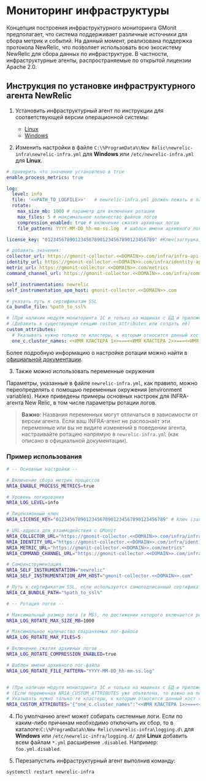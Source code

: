 # Мониторинг инфраструктуры
Концепция построения инфраструктурного мониторинга GMonit предполагает, что система поддерживает различные источники для сбора метрик и событий. На данный момент, реализована поддержка протокола NewRelic, что позволяет использовать всю экосистему NewRelic для сбора данных по инфраструктуре. В частности, инфраструктурные агенты, распространяемые по открытой лицензии Apache 2.0.

## Инструкция по установке инфраструктурного агента NewRelic

1. Установить инфраструктурный агент по инструкции для соответствующей версии операционной системы:
    * [Linux](https://docs.newrelic.com/docs/infrastructure/install-infrastructure-agent/linux-installation/install-infrastructure-monitoring-agent-linux/)
    * [Windows](https://docs.newrelic.com/docs/infrastructure/install-infrastructure-agent/windows-installation/install-infrastructure-monitoring-agent-windows/)

2. Изменить настройки в файле `C:\%ProgramData%\New Relic\newrelic-infra\newrelic-infra.yml` для __Windows__ или `/etc/newrelic-infra.yml` для __Linux__.

```yaml
# проверить что значение установлено в true
enable_process_metrics: true

log:
  level: info
  file: '<<PATH_TO_LOGFILE>>'   # newrelic-infra.yml должен лежать в папке newrelic-infra, а не в папке с интеграциями
  rotate:
    max_size_mb: 1000 # параметр для включения ротации
    max_files: 5 # максимальное количество файлов логов
    compression_enabled: true # включение сжатия архивных логов
    file_pattern: YYYY-MM-DD_hh-mm-ss.log  # шаблон имени архивного лог-файла

license_key: "0123456789012345678901234567890123456789" #Ключ(заглушка, не меняем)

# добавить значения:
collector_url: https://gmonit-collector.<<DOMAIN>>.com/infra/infra-api
identity_url: https://gmonit-collector.<<DOMAIN>>.com/infra/identity-api
metric_url: https://gmonit-collector.<<DOMAIN>>.com/metrics
command_channel_url: https://gmonit-collector.<<DOMAIN>>.com/infra/command-api

self_instrumentation: newrelic
self_instrumentation_apm_host: gmonit-collector.<<DOMAIN>>.com

# указать путь к сертификатам SSL
ca_bundle_file: %path_to_ssl%

# (При наличии модуля мониторинга 1С и только на машинах с БД и приложениями 1С)
# (Добавить в существующую секцию custom_attributes или создать её)
custom_attributes:
  # Указывать нужно только те кластеры, к которым относится данный хост (обычно он будет только один)
  one_c.cluster_names: <<ИМЯ КЛАСТЕРА 1>>===<<ИМЯ КЛАСТЕРА 2>>===<<ИМЯ КЛАСТЕРА 3>>
```
Более подробную информацию о настройке ротации можно найти в [официальной документации](https://docs.newrelic.com/docs/infrastructure/infrastructure-agent/configuration/infrastructure-agent-configuration-settings/#rotate).


3. Также можно использовать переменные окружения

Параметры, указанные в файле `newrelic-infra.yml`, как правило, можно переопределять с помощью переменных окружения (environment variables). Ниже приведены примеры основных настроек для INFRA-агента New Relic, в том числе параметры ротации логов.

> **Важно**: Названия переменных могут отличаться в зависимости от версии агента. Если ваш INFRA-агент не распознаёт эти переменные или вы не видите изменений в поведении агента, настраивайте ротацию напрямую в `newrelic-infra.yml` (как описано в официальной документации).

### Пример использования

```bash
# -- Основные настройки --

# Включение сбора метрик процессов
NRIA_ENABLE_PROCESS_METRICS=true

# Уровень логирования
NRIA_LOG_LEVEL=info

# Лицензионный ключ
NRIA_LICENSE_KEY="0123456789012345678901234567890123456789" # Ключ (заглушка, не меняем)

# URL-адреса для взаимодействия с GMonit
NRIA_COLLECTOR_URL="https://gmonit-collector.<<DOMAIN>>.com/infra/infra-api"
NRIA_IDENTITY_URL="https://gmonit-collector.<<DOMAIN>>.com/infra/identity-api"
NRIA_METRIC_URL="https://gmonit-collector.<<DOMAIN>>.com/metrics"
NRIA_COMMAND_CHANNEL_URL="https://gmonit-collector.<<DOMAIN>>.com/infra/command-api"

# Самоинструментация
NRIA_SELF_INSTRUMENTATION="newrelic"
NRIA_SELF_INSTRUMENTATION_APM_HOST="gmonit-collector.<<DOMAIN>>.com"

# Путь к сертификатам SSL, если используется самоподписанный сертификат
NRIA_CA_BUNDLE_PATH="%path_to_ssl%"

# -- Ротация логов --

# Максимальный размер лога (в МБ), по достижении которого включается ротация
NRIA_LOG_ROTATE_MAX_SIZE_MB=1000

# Максимальное количество сохраняемых лог-файлов
NRIA_LOG_ROTATE_MAX_FILES=5

# Включение сжатия архивных логов
NRIA_LOG_ROTATE_COMPRESSION_ENABLED=true

# Шаблон имени архивного лог-файла
NRIA_LOG_ROTATE_FILE_PATTERN="YYYY-MM-DD_hh-mm-ss.log"


# (При наличии модуля мониторинга 1С и только на машинах с БД и приложениями 1С)
# (Если переменная NRIA_CUSTOM_ATTRIBUTES уже объявлена, то важно на перезаписать её, а добавить в неё новое значение)
# Указывать нужно только те кластеры, к которым относится данный хост (обычно он будет только один)
NRIA_CUSTOM_ATTRIBUTES='{"one_c.cluster_names":"<<ИМЯ КЛАСТЕРА 1>>===<<ИМЯ КЛАСТЕРА 2>>===<<ИМЯ КЛАСТЕРА 3>>"}'
```


4. По умолчанию агент может собирать системные логи. Если по каким-либо причинам необходимо отключить их сбор, то в каталоге:`C:\%ProgramData%\New Relic\newrelic-infra\logging.d\` для __Windows__ или `/etc/newrelic-infra/logging.d/` для __Linux__ добавить всем файлам `*.yml` расширение `.disabled`. Например: `foo.yml.disabled`.

5. Перезапустить инфраструктурный агент выполнив команду:

```bash
systemctl restart newrelic-infra
```
